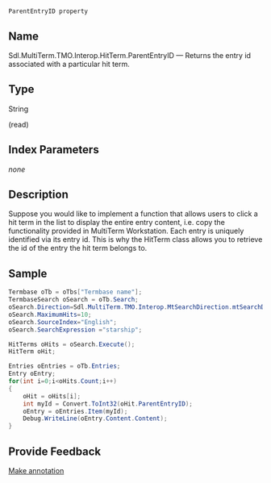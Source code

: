 

# 
    ParentEntryID property



## Name

Sdl.MultiTerm.TMO.Interop.HitTerm.ParentEntryID —          Returns the entry id associated with a particular hit term.



## Type

String

(read)



## Index Parameters
*none*


## Description



Suppose you would like to implement a function that allows users to click a hit term in the list to display the entire entry content, i.e. copy the functionality provided in MultiTerm Workstation. Each entry is uniquely identified via its entry id. This is why the HitTerm class allows you to retrieve the id of the entry the hit term belongs to.



## Sample


```cs
Termbase oTb = oTbs["Termbase name"];
TermbaseSearch oSearch = oTb.Search;
oSearch.Direction=Sdl.MultiTerm.TMO.Interop.MtSearchDirection.mtSearchDown;
oSearch.MaximumHits=10;
oSearch.SourceIndex="English";
oSearch.SearchExpression ="starship";

HitTerms oHits = oSearch.Execute();
HitTerm oHit;

Entries oEntries = oTb.Entries;
Entry oEntry;
for(int i=0;i<oHits.Count;i++)
{
   	oHit = oHits[i];				
   	int myId = Convert.ToInt32(oHit.ParentEntryID);
   	oEntry = oEntries.Item(myId);
   	Debug.WriteLine(oEntry.Content.Content);
}
```



## Provide Feedback

[Make annotation](mailto:sdk-feedback@sdl.com&amp;subject=Reference%20for%20Sdl.MultiTerm.TMO.Interop.HitTerm.ParentEntryID)

